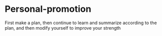 # Personal-promotion
First make a plan, then continue to learn and summarize according to the plan, and then modify yourself to improve your strength

